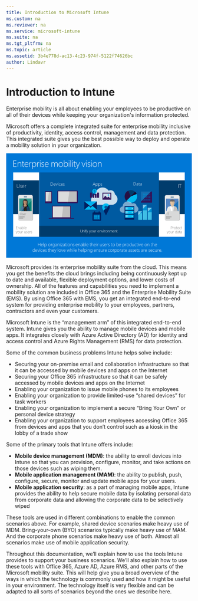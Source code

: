 ```yaml
---
title: Introduction to Microsoft Intune
ms.custom: na
ms.reviewer: na
ms.service: microsoft-intune
ms.suite: na
ms.tgt_pltfrm: na
ms.topic: article
ms.assetid: 3b4e778d-ac13-4c23-974f-5122f74626bc
author: Lindavr
---
```

# Introduction to Intune
Enterprise mobility is all about enabling your employees to be productive on all of their devices while keeping your organization's information protected.  

Microsoft offers a complete integrated suite for enterprise mobility inclusive of productivity, identity, access control, management and data protection. This integrated suite gives you the best possible way to deploy and operate a mobility solution in your organization.  

![Image of enterprise mobility concept](./media/em-vision.png)

Microsoft provides its enterprise mobility suite from the cloud. This means you get the benefits the cloud brings including being continuously kept up to date and available, flexible deployment options, and lower costs of ownership.  All of the features and capabilities you need to implement a mobility solution are included in Office 365 and the Enterprise Mobility Suite (EMS). By using Office 365 with EMS, you get an integrated end-to-end system for providing enterprise mobility to your employees, partners, contractors and even your customers.

Microsoft Intune is the “management arm” of this integrated end-to-end system. Intune gives you the ability to manage mobile devices and mobile apps. It integrates closely with Azure Active Directory (AD) for identity and access control and Azure Rights Management (RMS) for data protection.  

Some of the common business problems Intune helps solve include:

* Securing your on-premise email and collaboration infrastructure so that it can be accessed by mobile devices and apps on the Internet
* Securing your Office 365 infrastructure so that it can be safely accessed by mobile devices and apps on the Internet
* Enabling your organization to issue mobile phones to its employees
* Enabling your organization to provide limited-use “shared devices” for task workers
* Enabling your organization to implement a secure “Bring Your Own” or personal device strategy
* Enabling your organization to support employees accessing Office 365 from devices and apps that you don’t control such as a kiosk in the lobby of a trade show

Some of the primary tools that Intune offers include:
* **Mobile device management (MDM)**: the ability to enroll devices into Intune so that you can provision, configure, monitor, and take actions on those devices such as wiping them.
* **Mobile application management (MAM)**: the ability to publish, push, configure, secure, monitor and update mobile apps for your users.
* **Mobile application security**: as a part of managing mobile apps, Intune provides the ability to help secure mobile data by isolating personal data from corporate data and allowing the corporate data to be selectively wiped

These tools are used in different combinations to enable the common scenarios above. For example, shared device scenarios make heavy use of MDM. Bring-your-own (BYO) scenarios typically make heavy use of MAM. And the corporate phone scenarios make heavy use of both. Almost all scenarios make use of mobile application security.

Throughout this documentation, we’ll explain how to use the tools Intune provides to support your business scenarios.  We’ll also explain how to use these tools with Office 365, Azure AD, Azure RMS, and other parts of the Microsoft mobility suite. This will help give you a broad overview of the ways in which the technology is commonly used and how it might be useful in your environment. The technology itself is very flexible and can be adapted to all sorts of scenarios beyond the ones we describe here.
